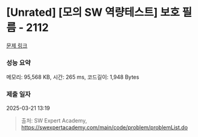 # [Unrated] [모의 SW 역량테스트] 보호 필름 - 2112 

[문제 링크](https://swexpertacademy.com/main/code/problem/problemDetail.do?contestProbId=AV5V1SYKAaUDFAWu) 

### 성능 요약

메모리: 95,568 KB, 시간: 265 ms, 코드길이: 1,948 Bytes

### 제출 일자

2025-03-21 13:19



> 출처: SW Expert Academy, https://swexpertacademy.com/main/code/problem/problemList.do